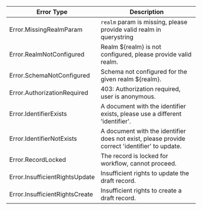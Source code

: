 | Error Type             | Description                           |
| ---------------------- | ------------------------------------- |
| Error.MissingRealmParam     | `realm` param is missing, please provide valid realm in querystring      |
| Error.RealmNotConfigured      | Realm ${realm} is not configured, please provide valid realm.          |
| Error.SchemaNotConfigured     | Schema not configured for the given realm ${realm}.                    |
| Error.AuthorizationRequired   | 403: Authorization required, user is anonymous.                        |
| Error.IdentifierExists        | A document with the identifier exists, please use a different 'identifier'.                  |
| Error.IdentifierNotExists     | A document with the identifier does not exist, please provide correct 'identifier' to update.|
| Error.RecordLocked            | The record is locked for workflow, cannot proceed.                                           |
| Error.InsufficientRightsUpdate| Insufficient rights to update the draft record.                                              |
| Error.InsufficientRightsCreate| Insufficient rights to create a draft record.                                                |